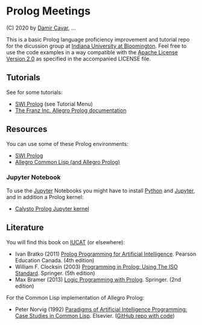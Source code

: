 # Prolog Meetings

(C) 2020 by [Damir Cavar], ...

This is a basic Prolog language proficiency improvement and tutorial repo for the dicussion group at [Indiana University at Bloomington]. Feel free to use the code examples in a way compatible with the [Apache License Version 2.0] as specified in the accompanied LICENSE file.


## Tutorials

See for some tutorials:

- [SWI Prolog] (see Tutorial Menu)
- [The Franz Inc. Allegro Prolog documentation](https://franz.com/support/documentation/current/doc/prolog.html)


## Resources

You can use some of these Prolog environments:

- [SWI Prolog]
- [Allegro Common Lisp (and Allegro Prolog)](https://franz.com/products/packages/)


### Jupyter Notebook

To use the [Jupyter] Notebooks you might have to install [Python] and [Jupyter], and in addition a Prolog kernel:

- [Calysto Prolog Jupyter kernel](https://github.com/Calysto/calysto_prolog)


## Literature

You will find this book on [IUCAT](https://iucat.iu.edu/) (or elsewhere):

- Ivan Bratko (2011) [Prolog Programming for Artificial Intelligence](https://catalogue.pearsoned.ca/educator/product/Prolog-Programming-for-Artificial-Intelligence/9780321417466.page). Pearson Education Canada. (4th edition)
- William F. Clocksin (2003) [Programming in Prolog: Using The ISO Standard](https://www.springer.com/us/book/9783540006787). Springer. (5th edition)
- Max Bramer (2013) [Logic Programming with Prolog](https://www.springer.com/us/book/9781846282126). Springer. (2nd edition)

For the Common Lisp implementation of Allegro Prolog:

- Peter Norvig (1992) [Paradigms of Artificial Intelligence Programming: Case Studies in Common Lisp](https://www.elsevier.com/books/paradigms-of-artificial-intelligence-programming/norvig/978-0-08-057115-7). Elsevier. ([GitHub repo with code](https://github.com/norvig/paip-lisp))


[Apache License Version 2.0]: https://www.apache.org/licenses/LICENSE-2.0 "Apache License Version 2.0"
[SWI Prolog]: https://www.swi-prolog.org/ "SWI Prolog"
[Python]: https://www.python.org/ "Python"
[Jupyter]: https://jupyter.org/ "Jupyter"
[Common Lisp]: https://lisp-lang.org/ "Common Lisp"
[Steel Bank Common Lisp]: http://www.sbcl.org/ "Steel Bank Common Lisp"
[SBCL]: http://www.sbcl.org/ "Steel Bank Common Lisp"
[Damir Cavar]: http://damir.cavar.me/ "Damir Cavar"
[Indiana University at Bloomington]: https://www.indiana.edu/ "Indiana University at Bloomington"
